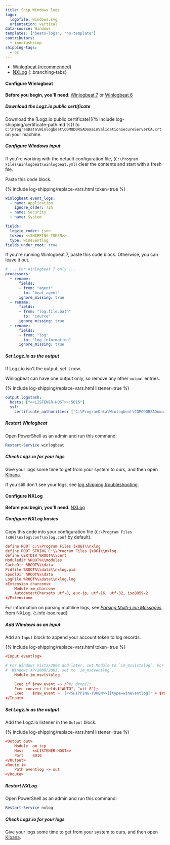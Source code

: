 ```yaml
---
title: Ship Windows logs
logo:
  logofile: windows.svg
  orientation: vertical
data-source: Windows
templates: ["beats-logs", "no-template"]
contributors:
  - imnotashrimp
shipping-tags:
  - os
---
```


<!-- tabContainer:start -->
<div class="branching-container">

* [Winlogbeat <span class="sm ital">(recommended)</span>](#winlogbeat-config)
* [NXLog](#nxlog-config)
{:.branching-tabs}

<!-- tab:start -->
<div id="winlogbeat-config">

#### Configure Winlogbeat

**Before you begin, you'll need**:
[Winlogbeat 7](https://www.elastic.co/downloads/beats/winlogbeat) or
[Winlogbeat 6](https://www.elastic.co/guide/en/beats/winlogbeat/6.8/winlogbeat-installation.html)

<div class="tasklist">

##### Download the Logz.io public certificate

Download the
[Logz.io public certificate]({% include log-shipping/certificate-path.md %})
to `C:\ProgramData\Winlogbeat\COMODORSADomainValidationSecureServerCA.crt`
on your machine.

##### Configure Windows input

If you're working with the default configuration file,
(`C:\Program Files\Winlogbeat\winlogbeat.yml`)
clear the contents and start with a fresh file.

Paste this code block.

{% include log-shipping/replace-vars.html token=true %}

```yaml
winlogbeat.event_logs:
  - name: Application
    ignore_older: 72h
  - name: Security
  - name: System

fields:
  logzio_codec: json
  token: <<SHIPPING-TOKEN>>
  type: wineventlog
fields_under_root: true
```

If you're running Winlogbeat 7, paste this code block.
Otherwise, you can leave it out.

```yaml
# ... For Winlogbeat 7 only ...
processors:
  - rename:
      fields:
      - from: "agent"
        to: "beat_agent"
      ignore_missing: true
  - rename:
      fields:
      - from: "log.file.path"
        to: "source"
      ignore_missing: true
  - rename:
      fields:
      - from: "log"
        to: "log_information"
      ignore_missing: true
```


##### Set Logz.io as the output

If Logz.io isn't the output, set it now.

Winlogbeat can have one output only, so remove any other `output` entries.

{% include log-shipping/replace-vars.html listener=true %}

```yaml
output.logstash:
  hosts: ["<<LISTENER-HOST>>:5015"]
  ssl:
    certificate_authorities: ['C:\ProgramData\Winlogbeat\COMODORSADomainValidationSecureServerCA.crt']
```

##### Restart Winlogbeat

Open PowerShell as an admin and run this command:

```powershell
Restart-Service winlogbeat
```

##### Check Logz.io for your logs

Give your logs some time to get from your system to ours, and then open [Kibana](https://app.logz.io/#/dashboard/kibana).

If you still don't see your logs, see [log shipping troubleshooting]({{site.baseurl}}/user-guide/log-shipping/log-shipping-troubleshooting.html).

</div>

</div>
<!-- tab:end -->

<!-- tab:start -->
<div id="nxlog-config">

#### Configure NXLog

**Before you begin, you'll need**:
[NXLog](https://nxlog.co/products/nxlog-community-edition/download)

<div class="tasklist">

##### Configure NXLog basics

Copy this code into your configuration file (`C:\Program Files (x86)\nxlog\conf\nxlog.conf` by default).

```conf
define ROOT C:\\Program Files (x86)\\nxlog
define ROOT_STRING C:\\Program Files (x86)\\nxlog
define CERTDIR %ROOT%\\cert
Moduledir %ROOT%\\modules
CacheDir %ROOT%\\data
Pidfile %ROOT%\\data\\nxlog.pid
SpoolDir %ROOT%\\data
LogFile %ROOT%\\data\\nxlog.log
<Extension charconv>
    Module xm_charconv
    AutodetectCharsets utf-8, euc-jp, utf-16, utf-32, iso8859-2
</Extension>
```

For information on parsing multiline logs,
see
[_Parsing Multi-Line Messages_](https://nxlog.co/documentation/nxlog-user-guide/parsing-multiline.html#parsing-multiline)
from NXLog.
{:.info-box.read}

##### Add Windows as an input

Add an `Input` block to append your account token to log records.

{% include log-shipping/replace-vars.html token=true %}

```conf
<Input eventlog>

# For Windows Vista/2008 and later, set Module to `im_msvistalog`. For
#  Windows XP/2000/2003, set to `im_mseventlog`.
    Module im_msvistalog

    Exec if $raw_event =~ /^#/ drop();
    Exec convert_fields("AUTO", "utf-8");
    Exec    $raw_event = '[<<SHIPPING-TOKEN>>][type=wineventlog]' + $raw_event;
</Input>
```

##### Set Logz.io as the output

Add the Logz.io listener in the `Output` block.

{% include log-shipping/replace-vars.html listener=true %}

```conf
<Output out>
    Module  om_tcp
    Host    <<LISTENER-HOST>>
    Port    8010
</Output>
<Route 1>
    Path eventlog => out
</Route>
```

##### Restart NXLog

Open PowerShell as an admin and run this command:

```powershell
Restart-Service nxlog
```

##### Check Logz.io for your logs

Give your logs some time to get from your system to ours, and then open [Kibana](https://app.logz.io/#/dashboard/kibana).

</div>

</div>
<!-- tab:end -->

</div>
<!-- tabContainer:end -->
